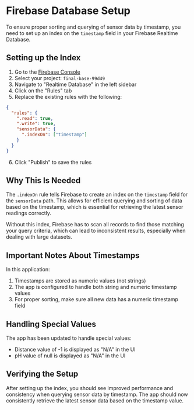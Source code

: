 # Firebase Database Setup

To ensure proper sorting and querying of sensor data by timestamp, you need to set up an index on the `timestamp` field in your Firebase Realtime Database.

## Setting up the Index

1. Go to the [Firebase Console](https://console.firebase.google.com/)
2. Select your project: `final-base-99d49`
3. Navigate to "Realtime Database" in the left sidebar
4. Click on the "Rules" tab
5. Replace the existing rules with the following:

```json
{
  "rules": {
    ".read": true,
    ".write": true,
    "sensorData": {
      ".indexOn": ["timestamp"]
    }
  }
}
```

6. Click "Publish" to save the rules

## Why This Is Needed

The `.indexOn` rule tells Firebase to create an index on the `timestamp` field for the `sensorData` path. This allows for efficient querying and sorting of data based on the timestamp, which is essential for retrieving the latest sensor readings correctly.

Without this index, Firebase has to scan all records to find those matching your query criteria, which can lead to inconsistent results, especially when dealing with large datasets.

## Important Notes About Timestamps

In this application:

1. Timestamps are stored as numeric values (not strings)
2. The app is configured to handle both string and numeric timestamp values
3. For proper sorting, make sure all new data has a numeric timestamp field

## Handling Special Values

The app has been updated to handle special values:

- Distance value of -1 is displayed as "N/A" in the UI
- pH value of null is displayed as "N/A" in the UI

## Verifying the Setup

After setting up the index, you should see improved performance and consistency when querying sensor data by timestamp. The app should now consistently retrieve the latest sensor data based on the timestamp value.
